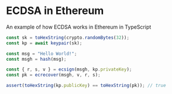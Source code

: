 # ECDSA in Ethereum

An example of how ECDSA works in Ethereum in TypeScript

```ts
const sk = toHexString(crypto.randomBytes(32));
const kp = await keypair(sk);

const msg = "Hello World!";
const msgh = hash(msg);

const { r, s, v } = ecsign(msgh, kp.privateKey);
const pk = ecrecover(msgh, v, r, s);

assert(toHexString(kp.publicKey) == toHexString(pk)); // true
```
